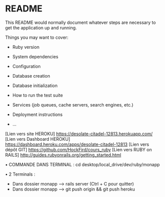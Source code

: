 # README

This README would normally document whatever steps are necessary to get the
application up and running.

Things you may want to cover:

* Ruby version

* System dependencies

* Configuration

* Database creation

* Database initialization

* How to run the test suite

* Services (job queues, cache servers, search engines, etc.)

* Deployment instructions

* ...

[Lien vers site HEROKU] https://desolate-citadel-12813.herokuapp.com/
[Lien vers Dashboard HEROKU] https://dashboard.heroku.com/apps/desolate-citadel-12813
[Lien vers dépôt GIT] https://github.com/HockFird/cours_ruby
[Lien vers RUBY on RAILS] http://guides.rubyonrails.org/getting_started.html

• COMMANDE DANS TERMINAL : 
cd desktop/local_drive/dev/ruby/monapp

• 2 Terminals :
- Dans dossier monapp --> rails server (Ctrl + C pour quitter)
- Dans dossier monapp --> git push origin && git push heroku
